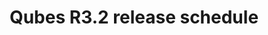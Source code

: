 ---
lang: en
layout: doc
permalink: /doc/releases/3.2/schedule/
redirect_from:
- /en/doc/releases/3.2/schedule/
redirect_to: https://doc.qubes-os.org/en/latest/developer/releases/3_2/schedule.html
ref: 22
title: Qubes R3.2 release schedule
---